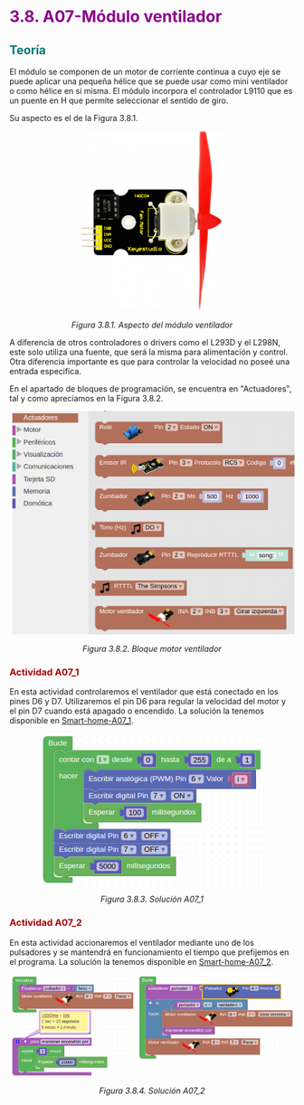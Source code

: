 # <FONT COLOR=#8B008B>3.8. A07-Módulo ventilador</font>
## <FONT COLOR=#007575>Teoría</font>
El módulo se componen de un motor de corriente continua a cuyo eje se puede aplicar una pequeña hélice que se puede usar como mini ventilador o como hélice en si misma. El módulo incorpora el controlador L9110 que es un puente en H que permite seleccionar el sentido de giro.

Su aspecto es el de la Figura 3.8.1.

<center>

![Aspecto del módulo ventilador](../img/3_retos/3_8/aspecto.png)

*Figura 3.8.1. Aspecto del módulo ventilador*

</center>

A diferencia de otros controladores o drivers como el L293D y el L298N, este solo utiliza una fuente, que será la misma para alimentación y control. Otra diferencia importante es que para controlar la velocidad no poseé una entrada especifica.

En el apartado de bloques de programación, se encuentra en "Actuadores", tal y como apreciamos en la Figura 3.8.2.

<center>

![Bloque motor ventilador](../img/3_retos/3_8/bloque-vent.png)

*Figura 3.8.2. Bloque motor ventilador*

</center>

### <FONT COLOR=#AA0000>Actividad A07_1</font>
En esta actividad controlaremos el ventilador que está conectado en los pines D6 y D7. Utilizaremos el pin D6 para regular la velocidad del motor y el pin D7 cuando está apagado o encendido. La solución la tenemos disponible en [Smart-home-A07_1](../programas/Smart-home-A07_1.abp).

<center>

![Solución A07_1](../img/3_retos/3_8/F3_8_1.png)

*Figura 3.8.3. Solución A07_1*

</center>

### <FONT COLOR=#AA0000>Actividad A07_2</font>
En esta actividad accionaremos el ventilador mediante uno de los pulsadores y se mantendrá en funcionamiento el tiempo que prefijemos en el programa. La solución la tenemos disponible en [Smart-home-A07_2](../programas/Smart-home-A07_2.abp).

<center>

![Solución A07_2](../img/3_retos/3_8/F3_8_2.png)

*Figura 3.8.4. Solución A07_2*

</center>
